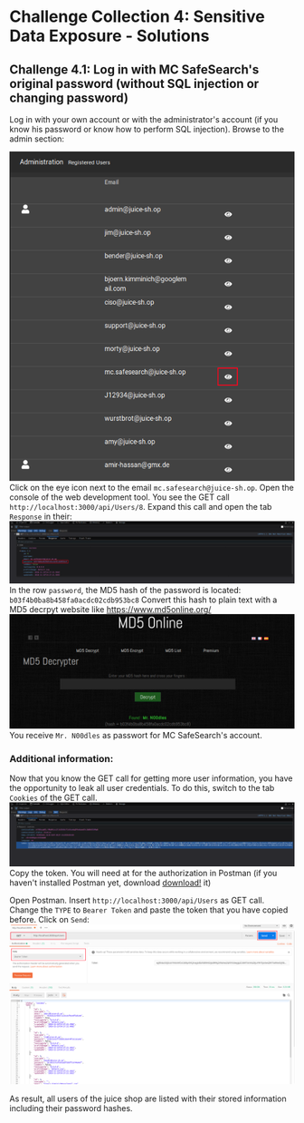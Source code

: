 # Challenge Collection 4: Sensitive Data Exposure - Solutions

## Challenge 4.1: Log in with MC SafeSearch's original password (without SQL injection or changing password)

Log in with your own account or with the administrator's account (if you know his password or know how to perform SQL injection). Browse to the admin section:  

![4_1_1](screenshots/solution4_1_1.png)  
Click on the eye icon next to the email `mc.safesearch@juice-sh.op`.
Open the console of the web development tool. You see the GET call `http://localhost:3000/api/Users/8`. Expand this call and open the tab `Response` in their:
![4_1_2](screenshots/solution4_1_2.png)  
In the row `password`, the MD5 hash of the password is located: `b03f4b0ba8b458fa0acdc02cdb953bc8`
Convert this hash to plain text with a MD5 decrpyt website like https://www.md5online.org/
![4_1_3](screenshots/solution4_1_3.png)  
You receive `Mr. N00dles` as passwort for MC SafeSearch's account.

### Additional information:

Now that you know the GET call for getting more user information, you have the opportunity to leak all user credentials. To do this, switch to the tab `Cookies` of the GET call.  
![4_1_4](screenshots/solution4_1_4.png)  
Copy the token. You will need at for the authorization in Postman (if you haven't installed Postman yet, download [download!](https://www.getpostman.com/apps) it)

Open Postman. Insert `http://localhost:3000/api/Users` as GET call. Change the `TYPE` to `Bearer Token` and paste the token that you have copied before. Click on `Send`:  
![4_1_5](screenshots/solution4_1_5.png)  

As result, all users of the juice shop are listed with their stored information including their password hashes.
